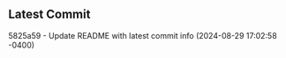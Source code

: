 
## Latest Commit
5825a59 - Update README with latest commit info (2024-08-29 17:02:58 -0400) <Yunxi-Zhou>
